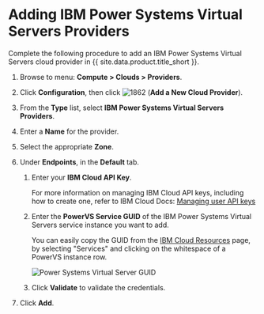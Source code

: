 # Adding IBM Power Systems Virtual Servers Providers

Complete the following procedure to add an IBM Power Systems Virtual Servers
cloud provider in {{ site.data.product.title_short }}.

1.  Browse to menu: **Compute > Clouds > Providers**.

2.  Click **Configuration**, then click
    ![1862](../images/1862.png) (**Add a New Cloud Provider**).

3.  From the **Type** list, select **IBM Power Systems Virtual Servers Providers**.

4.  Enter a **Name** for the provider.

6.  Select the appropriate **Zone**.

7.  Under **Endpoints**, in the **Default** tab.

    1.  Enter your **IBM Cloud API Key**.

        For more information on managing IBM Cloud API keys, including how to
        create one, refer to IBM Cloud Docs:
        [Managing user API keys](https://cloud.ibm.com/docs/account?topic=account-userapikey)

    2.  Enter the **PowerVS Service GUID** of the IBM Power Systems Virtual
        Servers service instance you want to add.

        You can easily copy the GUID from the
        [IBM Cloud Resources](https://cloud.ibm.com/resources) page, by selecting
        "Services" and clicking on the whitespace of a PowerVS instance row.

        ![Power Systems Virtual Server GUID](../images/ibm_cloud_powervs_guid.png)

    3.  Click **Validate** to validate the credentials.

9.  Click **Add**.
